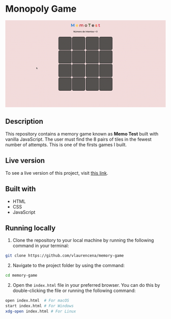 # Monopoly Game
![Memory game preview](memory-game-preview.gif)
## Description

This repository contains a memory game known as **Memo Test** built with vanilla JavaScript. The user must find the 8 pairs of tiles in the fewest number of attempts. This is one of the firsts games I built.

## Live version
To see a live version of this project, visit [this link](https://vlaurencena.github.io/memory-game/).

## Built with
* HTML
* CSS
* JavaScript

## Running locally

1. Clone the repository to your local machine by running the following command in your terminal:

```bash
git clone https://github.com/vlaurencena/memory-game
```
2. Navigate to the project folder by using the command:

```bash
cd memory-game
```

2. Open the `index.html` file in your preferred browser. You can do this by double-clicking the file or running the following command:

```bash
open index.html  # For macOS
start index.html # For Windows
xdg-open index.html # For Linux
```
